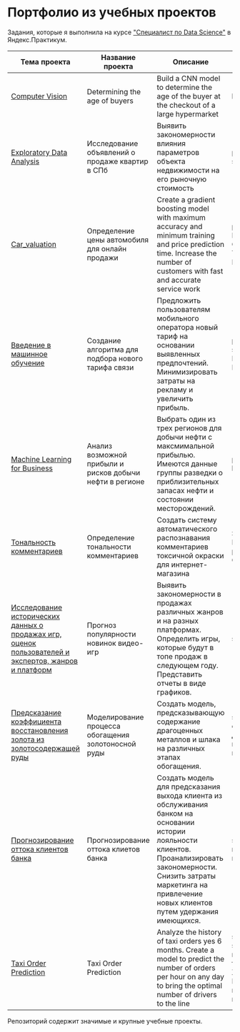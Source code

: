 # Портфолио из учебных проектов

Задания, которые я выполнила на курсе ["Специалист по Data Science"][1] в Яндекс.Практикум.  
  
| Тема проекта | Название проекта | Описание | Инструменты |
| --- | --- | --- | --- |
| [Computer Vision](https://github.com/moonkerimka/Yandex_practicum/blob/main/computer%20vision/vozrast_v2.ipynb) |  Determining the age of buyers | Build a CNN model to determine the age of the buyer at the checkout of a large hypermarket| keras, plotly, pandas |
| [Exploratory Data Analysis](https://github.com/moonkerimka/Yandex_practicum/blob/main/%D0%98%D1%81%D1%81%D0%BB%D0%B5%D0%B4%D0%BE%D0%B2%D0%B0%D0%BD%D0%B8%D0%B5%20%D0%BE%D0%B1%D1%8A%D1%8F%D0%B2%D0%BB%D0%B5%D0%BD%D0%B8%D0%B8%CC%86%20%D0%BE%20%D0%BF%D1%80%D0%BE%D0%B4%D0%B0%D0%B6%D0%B5%20%D0%BA%D0%B2%D0%B0%D1%80%D1%82%D0%B8%D1%80%20%D0%B2%20%D0%A1%D0%9F%D0%B1/%D1%81%D0%BF%D0%B1%20%D0%BA%D0%B2%D0%B0%D1%80%D1%82%D0%B8%D1%80%D1%8B.ipynb)| Исследование объявлений о продаже квартир в СПб | Выявить закономерности влияния параметров объекта недвижимости на его рыночную стоимость | pandas, matplotlib, seaborn |  
| [Car_valuation](https://github.com/moonkerimka/Yandex_practicum/blob/main/car_valuation/car_price.ipynb) | Определение цены автомобиля для онлайн продажи | Create a gradient boosting model with maximum accuracy and minimum training and price prediction time. Increase the number of customers with fast and accurate service work | pandas,  sklearn, LightGBM, XGBoost, CatBoost, Decision Tree, Random Forest, Linear Regression|  
| [Введение в машинное обучение](https://github.com/moonkerimka/Yandex_practicum/blob/main/%D0%92%D0%B2%D0%B5%D0%B4%D0%B5%D0%BD%D0%B8%D0%B5%20%D0%B2%20%D0%BC%D0%B0%D1%88%D0%B8%D0%BD%D0%BD%D0%BE%D0%B5%20%D0%BE%D0%B1%D1%83%D1%87%D0%B5%D0%BD%D0%B8%D0%B5/%D0%92%D0%B2%D0%B5%D0%B4%D0%B5%D0%BD%D0%B8%D0%B5%20%D0%B2%20%D0%BC%D0%B0%D1%88%D0%B8%D0%BD%D0%BD%D0%BE%D0%B5%20%D0%BE%D0%B1%D1%83%D1%87%D0%B5%D0%BD%D0%B8%D0%B5.ipynb) | Создание алгоритма для подбора нового тарифа связи | Предложить пользователям мобильного оператора новый тариф на основании выявленных предпочтений. Минимизировать затраты на рекламу и увеличить прибыль. | pandas, sklearn, statsmodels, Logistic Regression, Random Forest, Desicion Tree |   
| [Machine Learning for Business](https://github.com/cptcroissant/yandex_praktikum_projects/tree/master/Machine%20Learning%20for%20Business) | Анализ возможной прибыли и рисков добычи нефти в регионе | Выбрать один из трех регионов для добычи нефти с максмимальной прибылью. Имеются данные группы разведки о приблизительных запасах нефти и состоянии месторождений. | pandas, seaborn, bootstrap |    
| [Тональность комментариев](https://github.com/moonkerimka/Yandex_practicum/blob/main/%D0%9F%D1%80%D0%BE%D0%B5%D0%BA%D1%82%20%D0%B4%D0%BB%D1%8F%20%D0%B2%D0%B8%D0%BA%D0%B8%D1%88%D0%BE%D0%BF/%D0%A2%D0%BE%D0%BD%D0%B0%D0%BB%D1%8C%D0%BD%D0%BE%D1%81%D1%82%D1%8C%20%D0%BA%D0%BE%D0%BC%D0%BC%D0%B5%D0%BD%D1%82%D0%B0%D1%80%D0%B8%D0%B5%D0%B2.ipynb) | Определение тональности комментариев | Создать систему автоматического распознавания комментариев токсичной окраски для интернет-магазина | SGD, LogisticRegression pandas, sklearn, nltk, CatBoost |   
| [Исследование исторических данных о продажах игр, оценок пользователей и экспертов, жанров и платформ](https://github.com/moonkerimka/Yandex_practicum/blob/main/%D0%98%D1%81%D1%81%D0%BB%D0%B5%D0%B4%D0%BE%D0%B2%D0%B0%D0%BD%D0%B8%D0%B5%20%D0%B8%D1%81%D1%82%D0%BE%D1%80%D0%B8%D1%87%D0%B5%D1%81%D0%BA%D0%B8%D1%85%20%D0%B4%D0%B0%D0%BD%D0%BD%D1%8B%D1%85%20%D0%BE%20%D0%BF%D1%80%D0%BE%D0%B4%D0%B0%D0%B6%D0%B0%D1%85%20%D0%B8%D0%B3%D1%80/%D1%81%D0%B1%D0%BE%D1%80%D0%BD%D1%8B%D0%B8%CC%86%20%D0%BF%D1%80%D0%BE%D0%B5%D0%BA%D1%82%201.ipynb) | Прогноз популярности новинок видео-игр | Выявить закономерности в продажах различных жанров и на разных платформах. Определить игры, которые будут в топе продаж в следующем году. Представить отчеты в виде графиков. | seaborn, plotly, scipy |   
| [Предсказание коэффициента восстановления золота из золотосодержащей руды ](https://github.com/cptcroissant/yandex_praktikum_projects/tree/master/Quarterly%20project%20%232) | Моделирование процесса обогащения золотоносной руды | Создать модель, предсказывающую содержание драгоценных металлов и шлака на различных этапах обогащения. | sklearn, pandas, создание дополнительных метрик - скоринга моделей |  
| [Прогнозирование оттока клиентов банка](https://github.com/moonkerimka/Yandex_practicum/blob/main/%D0%9E%D1%82%D1%82%D0%BE%D0%BA%20%D0%BA%D0%BB%D0%B8%D0%B5%D0%BD%D1%82%D0%BE%D0%B2/%D0%BE%D1%82%D1%82%D0%BE%D0%BA%20%D0%BA%D0%BB%D0%B8%D0%B5%D0%BD%D1%82%D0%BE%D0%B2.ipynb) | Прогнозирование оттока клиетов банка | Создать модель для предсказания выхода клиента из обслуживания банком на основании истории лояльности клиентов. Проанализировать закономерности. Снизить затраты маркетинга на привлечение новых клиентов путем удержания имеющихся. | sklearn, pandas, несбалансированные классификации |  
| [Taxi Order Prediction](https://github.com/moonkerimka/Yandex_practicum/blob/main/Forecasting%20taxi%20orders/order_taxi_v3.ipynb)| Taxi Order Prediction | Analyze the history of taxi orders yes 6 months. Create a model to predict the number of orders per hour on any day to bring the optimal number of drivers to the line | statsmodels, sklearn,Linear regression, random forest, decision tree, XGBoost, CatBoost, LightGBM, lasso regression, ridge regression |  

Репозиторий содержит значимые и крупные учебные проекты. 

[1]:https://praktikum.yandex.ru/profile/data-scientist/ 
